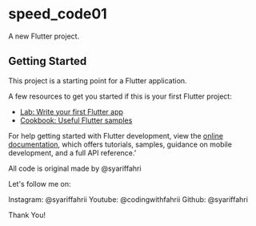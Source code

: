 # speed_code01

A new Flutter project.

## Getting Started

This project is a starting point for a Flutter application.

A few resources to get you started if this is your first Flutter project:

- [Lab: Write your first Flutter app](https://docs.flutter.dev/get-started/codelab)
- [Cookbook: Useful Flutter samples](https://docs.flutter.dev/cookbook)

For help getting started with Flutter development, view the
[online documentation](https://docs.flutter.dev/), which offers tutorials,
samples, guidance on mobile development, and a full API reference.'

All code is original made by @syariffahri

Let's follow me on:

Instagram: @syariffahrii
Youtube: @codingwithfahrii
Github: @syariffahri

Thank You!
